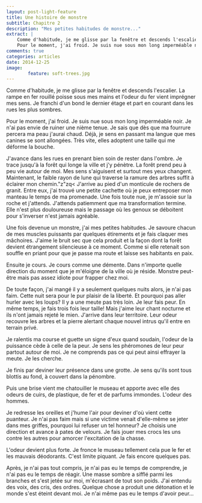 ```yaml
---
layout: post-light-feature
title: Une histoire de monstre
subtitle: Chapitre 2
description: "Mes petites habitudes de monstre..."
extract: |
    Comme d'habitude, je me glisse par la fenêtre et descends l'escalier. La rampe en fer rouillé poisse sous mes mains et l'odeur du fer vient imprégner mes sens. Je franchi d'un bond le dernier étage et part en courant dans les rues les plus sombres.
    Pour le moment, j'ai froid. Je suis nue sous mon long imperméable noir. Je n'ai pas envie de ruiner une nième tenue. Je sais que dès que ma fourrure percera ma peau j'aurai chaud. Déjà, je sens en passant ma langue que mes canines se sont allongées. Très vite, elles adoptent une taille qui me déforme la bouche...
comments: true
categories: articles
date: 2014-12-25
image: 
        feature: soft-trees.jpg
---
```

Comme d'habitude, je me glisse par la fenêtre et descends l'escalier. La rampe en fer rouillé poisse sous mes mains et l'odeur du fer vient imprégner mes sens. Je franchi d'un bond le dernier étage et part en courant dans les rues les plus sombres.

Pour le moment, j'ai froid. Je suis nue sous mon long imperméable noir. Je n'ai pas envie de ruiner une nième tenue. Je sais que dès que ma fourrure percera ma peau j'aurai chaud. Déjà, je sens en passant ma langue que mes canines se sont allongées. Très vite, elles adoptent une taille qui me déforme la bouche.

J'avance dans les rues en prenant bien soin de rester dans l'ombre. Je trace jusqu'à la forêt qui longe la ville et j'y pénètre. La forêt prend peu à peu vie autour de moi. Mes sens s'aiguisent et surtout mes yeux changent. Maintenant, le faible rayon de lune qui traverse la ramure des arbres suffit à éclairer mon chemin."z"zq<
J'arrive au pied d'un monticule de rochers de granit. Entre eux, j'ai trouvé une petite cachette où je peux entreposer mon manteau le temps de ma promenade. Une fois toute nue, je m'assoie sur la roche et j'attends.
J'attends patiemment que ma transformation termine. Elle n'est plus douloureuse mais le passage où les genoux se déboitent pour s'inverser n'est jamais agréable.

Une fois devenue un monstre, j'ai mes petites habitudes. Je savoure chacun de mes muscles puissants par quelques étirements et je fais claquer mes mâchoires. J'aime le bruit sec que cela produit et la façon dont la forêt devient étrangement silencieuse à ce moment. Comme si elle retenait son souffle en priant pour que je passe ma route et laisse ses habitants en paix.

Ensuite je cours. Je cours comme une démente. Dans n'importe quelle direction du moment que je m'éloigne de la ville où je réside. Monstre peut-être mais pas assez idiote pour frapper chez moi.

De toute façon, j'ai mangé il y a seulement quelques nuits alors, je n'ai pas faim. Cette nuit sera pour le pur plaisir de la liberté. Et pourquoi pas aller hurler avec les loups? Il y a une meute pas très loin. Je leur fais peur. En même temps, je fais trois fois leur taille! Mais j'aime leur chant nocturne et ils n'ont jamais rejeté le mien.
J'arrive dans leur territoire. Leur odeur recouvre les arbres et la pierre alertant chaque nouvel intrus qu'il entre en terrain privé.

Je ralentis ma course et guette un signe d'eux quand soudain, l'odeur de la puissance cède à celle de la peur. Je sens les phéromones de leur peur partout autour de moi. Je ne comprends pas ce qui peut ainsi effrayer la meute. Je les cherche.

Je finis par deviner leur présence dans une grotte. Je sens qu'ils sont tous blottis au fond, à couvert dans la pénombre.

Puis une brise vient me chatouiller le museau et apporte avec elle des odeurs de cuirs, de plastique, de fer et de parfums immondes. L'odeur des hommes.

Je redresse les oreilles et j'hume l'air pour deviner d'où vient cette puanteur. Je n'ai pas faim mais si une victime venait d'elle-même se jeter dans mes griffes, pourquoi lui refuser un tel honneur? Je choisis une direction et avance à pates de velours. Je fais jouer mes crocs les uns contre les autres pour amorcer l'excitation de la chasse.

L'odeur devient plus forte. Je fronce le museau tellement cela pue le fer et les mauvais déodorants. C'est limite piquant. Je fais encore quelques pas.

Après, je n'ai pas tout compris, je n'ai pas eu le temps de comprendre, je n'ai pas eu le temps de réagir. Une masse sombre a sifflé parmi les branches et s'est jetée sur moi, m'écrasant de tout son poids. J'ai entendu des voix, des cris, des ordres. Quelque chose a produit une détonation et le monde s'est éteint devant moi. Je n'ai même pas eu le temps d'avoir peur...